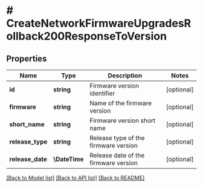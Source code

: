 # # CreateNetworkFirmwareUpgradesRollback200ResponseToVersion

## Properties

Name | Type | Description | Notes
------------ | ------------- | ------------- | -------------
**id** | **string** | Firmware version identifier | [optional]
**firmware** | **string** | Name of the firmware version | [optional]
**short_name** | **string** | Firmware version short name | [optional]
**release_type** | **string** | Release type of the firmware version | [optional]
**release_date** | **\DateTime** | Release date of the firmware version | [optional]

[[Back to Model list]](../../README.md#models) [[Back to API list]](../../README.md#endpoints) [[Back to README]](../../README.md)
